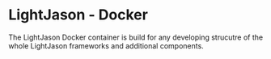 # LightJason - Docker

The LightJason Docker container is build for any developing strucutre of the whole LightJason frameworks and additional components.
